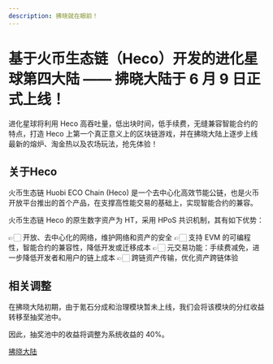 ```yaml
---
description: 拂晓就在眼前！
---
```


# 基于火币生态链（Heco）开发的进化星球第四大陆 —— 拂晓大陆于 6 月 9 日正式上线！

进化星球将利用 Heco 高吞吐量，低出块时间，低手续费，无缝兼容智能合约的特点，打造 Heco 上第一个真正意义上的区块链游戏，并在拂晓大陆上逐步上线最新的熔炉、淘金热以及农场玩法，抢先体验！

## 关于Heco

火币生态链 Huobi ECO Chain (Heco) 是一个去中心化高效节能公链，也是火币开放平台推出的首个产品，在支撑高性能交易的基础上，实现智能合约的兼容。

火币生态链 Heco 的原生数字资产为 HT，采用 HPoS 共识机制，其有如下优势：

👉🏻 开放、去中心化的网络，维护网络和资产的安全
👉🏻 支持 EVM 的可编程性，智能合约的兼容性，降低开发或迁移成本
👉🏻 元交易功能：手续费减免，进一步降低开发者和用户的链上成本
👉🏻 跨链资产传输，优化资产跨链体验

## 相关调整

在拂晓大陆初期，由于氪石分成和治理模块暂未上线，我们会将该模块的分红收益转移至抽奖池中。

因此，抽奖池中的收益将调整为系统收益的 40%。

[拂晓大陆](https://www.evolution.land/land/4)
